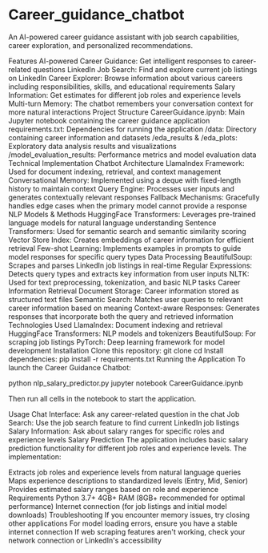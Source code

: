 # Career_guidance_chatbot

An AI-powered career guidance assistant with job search capabilities, career exploration, and personalized recommendations.

Features
AI-powered Career Guidance: Get intelligent responses to career-related questions
LinkedIn Job Search: Find and explore current job listings on LinkedIn
Career Explorer: Browse information about various careers including responsibilities, skills, and educational requirements
Salary Information: Get estimates for different job roles and experience levels
Multi-turn Memory: The chatbot remembers your conversation context for more natural interactions
Project Structure
CareerGuidance.ipynb: Main Jupyter notebook containing the career guidance application
requirements.txt: Dependencies for running the application
/data: Directory containing career information and datasets
/eda_results & /eda_plots: Exploratory data analysis results and visualizations
/model_evaluation_results: Performance metrics and model evaluation data
Technical Implementation
Chatbot Architecture
LlamaIndex Framework: Used for document indexing, retrieval, and context management
Conversational Memory: Implemented using a deque with fixed-length history to maintain context
Query Engine: Processes user inputs and generates contextually relevant responses
Fallback Mechanisms: Gracefully handles edge cases when the primary model cannot provide a response
NLP Models & Methods
HuggingFace Transformers: Leverages pre-trained language models for natural language understanding
Sentence Transformers: Used for semantic search and semantic similarity scoring
Vector Store Index: Creates embeddings of career information for efficient retrieval
Few-shot Learning: Implements examples in prompts to guide model responses for specific query types
Data Processing
BeautifulSoup: Scrapes and parses LinkedIn job listings in real-time
Regular Expressions: Detects query types and extracts key information from user inputs
NLTK: Used for text preprocessing, tokenization, and basic NLP tasks
Career Information Retrieval
Document Storage: Career information stored as structured text files
Semantic Search: Matches user queries to relevant career information based on meaning
Context-aware Responses: Generates responses that incorporate both the query and retrieved information
Technologies Used
LlamaIndex: Document indexing and retrieval
HuggingFace Transformers: NLP models and tokenizers
BeautifulSoup: For scraping job listings
PyTorch: Deep learning framework for model development
Installation
Clone this repository:
git clone <repository-url>
cd <repository-directory>
Install dependencies:
pip install -r requirements.txt
Running the Application
To launch the Career Guidance Chatbot:

python nlp_salary_predictor.py
jupyter notebook CareerGuidance.ipynb

Then run all cells in the notebook to start the application.

Usage
Chat Interface: Ask any career-related question in the chat
Job Search: Use the job search feature to find current LinkedIn job listings
Salary Information: Ask about salary ranges for specific roles and experience levels
Salary Prediction
The application includes basic salary prediction functionality for different job roles and experience levels. The implementation:

Extracts job roles and experience levels from natural language queries
Maps experience descriptions to standardized levels (Entry, Mid, Senior)
Provides estimated salary ranges based on role and experience
Requirements
Python 3.7+
4GB+ RAM (8GB+ recommended for optimal performance)
Internet connection (for job listings and initial model downloads)
Troubleshooting
If you encounter memory issues, try closing other applications
For model loading errors, ensure you have a stable internet connection
If web scraping features aren't working, check your network connection or LinkedIn's accessibility
